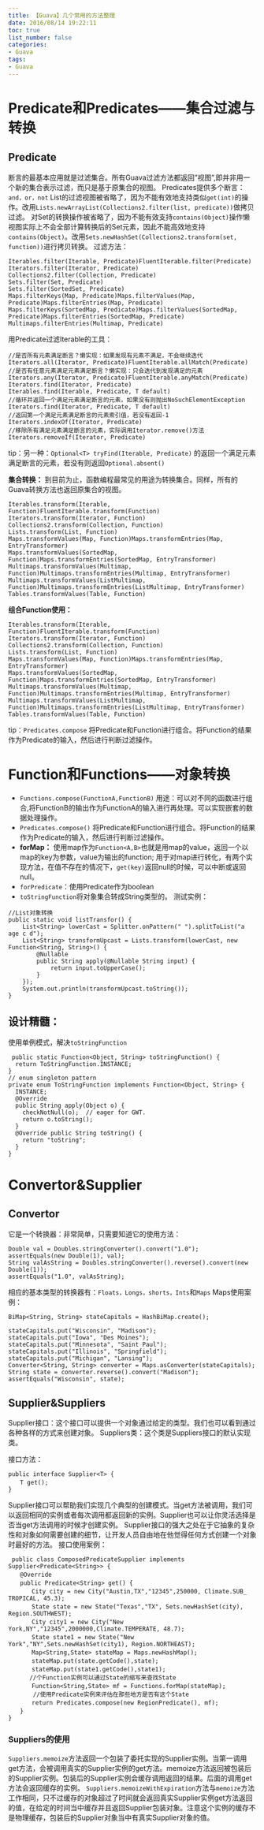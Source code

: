 ```yaml
---
title: 【Guava】几个常用的方法整理
date: 2016/08/14 19:22:11
toc: true
list_number: false
categories:
- Guava
tags:
- Guava
---
```



# Predicate和Predicates——集合过滤与转换
## Predicate

断言的最基本应用就是过滤集合。所有Guava过滤方法都返回”视图”,即并非用一个新的集合表示过滤，而只是基于原集合的视图。
Predicates提供多个断言：`and，or，not`
List的过滤视图被省略了，因为不能有效地支持类似`get(int)`的操作。改用`Lists.newArrayList(Collections2.filter(list, predicate))`做拷贝过滤。
对Set的转换操作被省略了，因为不能有效支持`contains(Object)`操作懒视图实际上不会全部计算转换后的Set元素，因此不能高效地支持`contains(Object)`。改用`Sets.newHashSet(Collections2.transform(set, function))`进行拷贝转换。
过滤方法：
```
Iterables.filter(Iterable, Predicate)FluentIterable.filter(Predicate)
Iterators.filter(Iterator, Predicate)
Collections2.filter(Collection, Predicate)
Sets.filter(Set, Predicate)
Sets.filter(SortedSet, Predicate)
Maps.filterKeys(Map, Predicate)Maps.filterValues(Map, Predicate)Maps.filterEntries(Map, Predicate)
Maps.filterKeys(SortedMap, Predicate)Maps.filterValues(SortedMap, Predicate)Maps.filterEntries(SortedMap, Predicate)
Multimaps.filterEntries(Multimap, Predicate)
```
用Predicate过滤Iterable的工具：
```
//是否所有元素满足断言？懒实现：如果发现有元素不满足，不会继续迭代
Iterators.all(Iterator, Predicate)FluentIterable.allMatch(Predicate) 
//是否有任意元素满足元素满足断言？懒实现：只会迭代到发现满足的元素	
Iterators.any(Iterator, Predicate)FluentIterable.anyMatch(Predicate) 
Iterators.find(Iterator, Predicate)
Iterables.find(Iterable, Predicate, T default)
//循环并返回一个满足元素满足断言的元素，如果没有则抛出NoSuchElementException
Iterators.find(Iterator, Predicate, T default) 
//返回第一个满足元素满足断言的元素索引值，若没有返回-1
Iterators.indexOf(Iterator, Predicate) 
//移除所有满足元素满足断言的元素，实际调用Iterator.remove()方法
Iterators.removeIf(Iterator, Predicate) 
```

tip：另一种：`Optional<T> tryFind(Iterable, Predicate)` 的返回一个满足元素满足断言的元素，若没有则返回`Optional.absent()`

**集合转换：**
到目前为止，函数编程最常见的用途为转换集合。同样，所有的Guava转换方法也返回原集合的视图。
```
Iterables.transform(Iterable, Function)FluentIterable.transform(Function)
Iterators.transform(Iterator, Function)
Collections2.transform(Collection, Function)
Lists.transform(List, Function)
Maps.transformValues(Map, Function)Maps.transformEntries(Map, EntryTransformer)
Maps.transformValues(SortedMap, Function)Maps.transformEntries(SortedMap, EntryTransformer)
Multimaps.transformValues(Multimap, Function)Multimaps.transformEntries(Multimap, EntryTransformer)
Multimaps.transformValues(ListMultimap, Function)Multimaps.transformEntries(ListMultimap, EntryTransformer)
Tables.transformValues(Table, Function)
```
**组合Function使用：**
```
Iterables.transform(Iterable, Function)FluentIterable.transform(Function)
Iterators.transform(Iterator, Function)
Collections2.transform(Collection, Function)
Lists.transform(List, Function)
Maps.transformValues(Map, Function)Maps.transformEntries(Map, EntryTransformer)
Maps.transformValues(SortedMap, Function)Maps.transformEntries(SortedMap, EntryTransformer)
Multimaps.transformValues(Multimap, Function)Multimaps.transformEntries(Multimap, EntryTransformer)
Multimaps.transformValues(ListMultimap, Function)Multimaps.transformEntries(ListMultimap, EntryTransformer)
Tables.transformValues(Table, Function)
```
tip：`Predicates.compose` 将Predicate和Function进行组合。将Function的结果作为Predicate的输入，然后进行判断过滤操作。

# Function和Functions——对象转换

- `Functions.compose(FunctionA,FunctionB)` 用途：可以对不同的函数进行组合,将FunctionB的输出作为FunctionA的输入进行再处理。可以实现嵌套的数据处理操作。
- `Predicates.compose()` 将Predicate和Function进行组合。将Function的结果作为Predicate的输入，然后进行判断过滤操作。
- **forMap：**
使用map作为`Function<A,B>`也就是用map的value，返回一个以map的key为参数，value为输出的function; 用于对map进行转化，有两个实现方法，在值不存在的情况下，`get(key)`返回null的时候，可以中断或返回null。
- `forPredicate`：使用Predicate作为boolean
- `toStringFunction`将对象集合转成String类型的。
测试实例：
```
//List对象转换
public static void listTransfor() {
    List<String> lowerCast = Splitter.onPattern(" ").splitToList("a age c d");
    List<String> transformUpcast = Lists.transform(lowerCast, new Function<String, String>() {
        @Nullable
        public String apply(@Nullable String input) {
            return input.toUpperCase();
        }
    });
    System.out.println(transformUpcast.toString());
}
```
## 设计精髓：
使用单例模式，解决`toStringFunction`
```
 public static Function<Object, String> toStringFunction() {
  return ToStringFunction.INSTANCE;
}
// enum singleton pattern
private enum ToStringFunction implements Function<Object, String> {
  INSTANCE;
  @Override
  public String apply(Object o) {
    checkNotNull(o);  // eager for GWT.
    return o.toString();
  }
  @Override public String toString() {
    return "toString";
  }
}
```

# Convertor&Supplier

## Convertor
它是一个转换器：非常简单，只需要知道它的使用方法：
```
Double val = Doubles.stringConverter().convert("1.0");
assertEquals(new Double(1), val);
String valAsString = Doubles.stringConverter().reverse().convert(new Double(1)); 
assertEquals("1.0", valAsString);

```

相应的基本类型的转换器有：`Floats，Longs，shorts，Ints`和`Maps`
Maps使用案例：
```
BiMap<String, String> stateCapitals = HashBiMap.create();
   
stateCapitals.put("Wisconsin", "Madison");
stateCapitals.put("Iowa", "Des Moines");
stateCapitals.put("Minnesota", "Saint Paul");
stateCapitals.put("Illinois", "Springfield");
stateCapitals.put("Michigan", "Lansing");
Converter<String, String> converter = Maps.asConverter(stateCapitals);
String state = converter.reverse().convert("Madison");
assertEquals("Wisconsin", state);
```

## Supplier&Suppliers

Supplier接口：这个接口可以提供一个对象通过给定的类型。我们也可以看到通过各种各样的方式来创建对象。
Suppliers类：这个类是Suppliers接口的默认实现类。

接口方法：
```
public interface Supplier<T> {
　　T get();
}
```

Supplier接口可以帮助我们实现几个典型的创建模式。当get方法被调用，我们可以返回相同的实例或者每次调用都返回新的实例。Supplier也可以让你灵活选择是否当get方法调用的时候才创建实例。
Supplier接口的强大之处在于它抽象的复杂性和对象如何需要创建的细节，让开发人员自由地在他觉得任何方式创建一个对象时最好的方法。
接口使用案例：
```
 public class ComposedPredicateSupplier implements Supplier<Predicate<String>> {
　　@Override
　　public Predicate<String> get() {
　　　　City city = new City("Austin,TX","12345",250000, Climate.SUB_ TROPICAL, 45.3);
　　　　State state = new State("Texas","TX", Sets.newHashSet(city), Region.SOUTHWEST);
　　　　City city1 = new City("New York,NY","12345",2000000,Climate.TEMPERATE, 48.7);
　　　　State state1 = new State("New York","NY",Sets.newHashSet(city1), Region.NORTHEAST);
　　　　Map<String,State> stateMap = Maps.newHashMap();
　　　　stateMap.put(state.getCode(),state);
　　　　stateMap.put(state1.getCode(),state1);
      //个Function实例可以通过State的缩写来查找State
　　　　Function<String,State> mf = Functions.forMap(stateMap);
       //使用Predicate实例来评估在那些地方是否有这个State
　　　　return Predicates.compose(new RegionPredicate(), mf);
　　}
}
```

### Suppliers的使用
`Suppliers.memoize`方法返回一个包装了委托实现的Supplier实例。当第一调用get方法，会被调用真实的Supplier实例的get方法。memoize方法返回被包装后的Supplier实例。包装后的Supplier实例会缓存调用返回的结果。后面的调用get方法会返回缓存的实例。
`Suppliers.memoizeWithExpiration`方法与`memoize`方法工作相同，只不过缓存的对象超过了时间就会返回真实Supplier实例get方法返回的值，在给定的时间当中缓存并且返回Supplier包装对象。注意这个实例的缓存不是物理缓存，包装后的Supplier对象当中有真实Supplier对象的值。